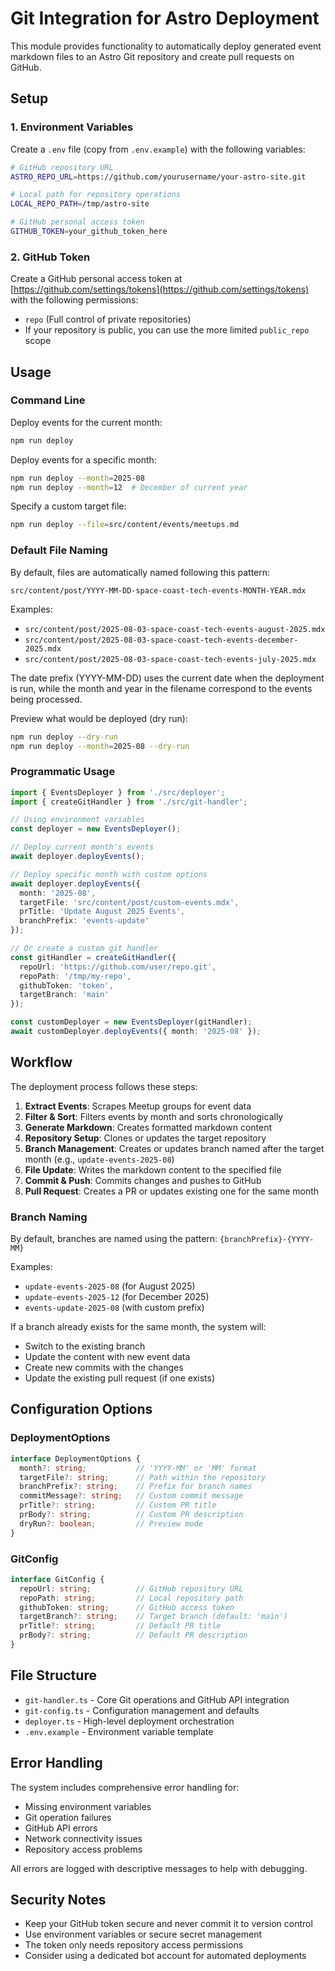 # Git Integration for Astro Deployment

This module provides functionality to automatically deploy generated event markdown files to an Astro Git repository and create pull requests on GitHub.

## Setup

### 1. Environment Variables

Create a `.env` file (copy from `.env.example`) with the following variables:

```bash
# GitHub repository URL
ASTRO_REPO_URL=https://github.com/yourusername/your-astro-site.git

# Local path for repository operations
LOCAL_REPO_PATH=/tmp/astro-site

# GitHub personal access token
GITHUB_TOKEN=your_github_token_here
```

### 2. GitHub Token

Create a GitHub personal access token at [https://github.com/settings/tokens](https://github.com/settings/tokens) with the following permissions:

- `repo` (Full control of private repositories)
- If your repository is public, you can use the more limited `public_repo` scope

## Usage

### Command Line

Deploy events for the current month:
```bash
npm run deploy
```

Deploy events for a specific month:
```bash
npm run deploy --month=2025-08
npm run deploy --month=12  # December of current year
```

Specify a custom target file:
```bash
npm run deploy --file=src/content/events/meetups.md
```

### Default File Naming

By default, files are automatically named following this pattern:
```
src/content/post/YYYY-MM-DD-space-coast-tech-events-MONTH-YEAR.mdx
```

Examples:
- `src/content/post/2025-08-03-space-coast-tech-events-august-2025.mdx`
- `src/content/post/2025-08-03-space-coast-tech-events-december-2025.mdx`
- `src/content/post/2025-08-03-space-coast-tech-events-july-2025.mdx`

The date prefix (YYYY-MM-DD) uses the current date when the deployment is run, while the month and year in the filename correspond to the events being processed.

Preview what would be deployed (dry run):
```bash
npm run deploy --dry-run
npm run deploy --month=2025-08 --dry-run
```

### Programmatic Usage

```typescript
import { EventsDeployer } from './src/deployer';
import { createGitHandler } from './src/git-handler';

// Using environment variables
const deployer = new EventsDeployer();

// Deploy current month's events
await deployer.deployEvents();

// Deploy specific month with custom options
await deployer.deployEvents({
  month: '2025-08',
  targetFile: 'src/content/post/custom-events.mdx',
  prTitle: 'Update August 2025 Events',
  branchPrefix: 'events-update'
});

// Or create a custom git handler
const gitHandler = createGitHandler({
  repoUrl: 'https://github.com/user/repo.git',
  repoPath: '/tmp/my-repo',
  githubToken: 'token',
  targetBranch: 'main'
});

const customDeployer = new EventsDeployer(gitHandler);
await customDeployer.deployEvents({ month: '2025-08' });
```

## Workflow

The deployment process follows these steps:

1. **Extract Events**: Scrapes Meetup groups for event data
2. **Filter & Sort**: Filters events by month and sorts chronologically
3. **Generate Markdown**: Creates formatted markdown content
4. **Repository Setup**: Clones or updates the target repository
5. **Branch Management**: Creates or updates branch named after the target month (e.g., `update-events-2025-08`)
6. **File Update**: Writes the markdown content to the specified file
7. **Commit & Push**: Commits changes and pushes to GitHub
8. **Pull Request**: Creates a PR or updates existing one for the same month

### Branch Naming

By default, branches are named using the pattern: `{branchPrefix}-{YYYY-MM}`

Examples:
- `update-events-2025-08` (for August 2025)
- `update-events-2025-12` (for December 2025)
- `events-update-2025-08` (with custom prefix)

If a branch already exists for the same month, the system will:
- Switch to the existing branch
- Update the content with new event data
- Create new commits with the changes
- Update the existing pull request (if one exists)

## Configuration Options

### DeploymentOptions

```typescript
interface DeploymentOptions {
  month?: string;           // 'YYYY-MM' or 'MM' format
  targetFile?: string;      // Path within the repository
  branchPrefix?: string;    // Prefix for branch names
  commitMessage?: string;   // Custom commit message
  prTitle?: string;         // Custom PR title
  prBody?: string;          // Custom PR description
  dryRun?: boolean;         // Preview mode
}
```

### GitConfig

```typescript
interface GitConfig {
  repoUrl: string;          // GitHub repository URL
  repoPath: string;         // Local repository path
  githubToken: string;      // GitHub access token
  targetBranch?: string;    // Target branch (default: 'main')
  prTitle?: string;         // Default PR title
  prBody?: string;          // Default PR description
}
```

## File Structure

- `git-handler.ts` - Core Git operations and GitHub API integration
- `git-config.ts` - Configuration management and defaults
- `deployer.ts` - High-level deployment orchestration
- `.env.example` - Environment variable template

## Error Handling

The system includes comprehensive error handling for:

- Missing environment variables
- Git operation failures
- GitHub API errors
- Network connectivity issues
- Repository access problems

All errors are logged with descriptive messages to help with debugging.

## Security Notes

- Keep your GitHub token secure and never commit it to version control
- Use environment variables or secure secret management
- The token only needs repository access permissions
- Consider using a dedicated bot account for automated deployments
